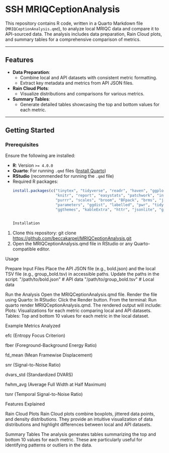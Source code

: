 # **SSH MRIQCeptionAnalysis**

This repository contains R code, written in a Quarto Markdown file (`MRIQCeptionAnalysis.qmd`), to analyze local MRIQC data and compare it to API-sourced data. The analysis includes data preparation, Rain Cloud plots, and summary tables for a comprehensive comparison of metrics.

---

## **Features**
- **Data Preparation**:
  - Combine local and API datasets with consistent metric formatting.
  - Extract key metadata and metrics from API JSON files.
- **Rain Cloud Plots**:
  - Visualize distributions and comparisons for various metrics.
- **Summary Tables**:
  - Generate detailed tables showcasing the top and bottom values for each metric.

---

## **Getting Started**

### **Prerequisites**
Ensure the following are installed:
- **R**: Version `>= 4.0.0`
- **Quarto**: For running `.qmd` files ([Install Quarto](https://quarto.org/docs/get-started/))
- **RStudio** (recommended for running the `.qmd` file)
- Required R packages:
  ```R
  install.packages(c("tinytex", "tidyverse", "readr", "haven", "ggplot2", 
                     "knitr", "report", "easystats", "patchwork", "infer", 
                     "purrr", "scales", "broom", "BFpack", "brms", "janitor", 
                     "parameters", "ggdist", "labelled", "pwr", "tidyquant", 
                     "ggthemes", "kableExtra", "httr", "jsonlite", "ggbeeswarm"))


  Installation
1. Clone this repository: git clone https://github.com/beccakarpel/MRIQCeptionAnalysis.git
2. Open the MRIQCeptionAnalysis.qmd file in RStudio or any Quarto-compatible editor.

Usage

Prepare Input Files
Place the API JSON file (e.g., bold.json) and the local TSV file (e.g., group_bold.tsv) in accessible paths.
Update the paths in the script:
"/path/to/bold.json"  # API data
"/path/to/group_bold.tsv"  # Local data


Run the Analysis
Open the MRIQCeptionAnalysis.qmd file.
Render the file using Quarto:
In RStudio: Click the Render button.
From the terminal: Run quarto render MRIQCeptionAnalysis.qmd.
The rendered output will include:
Plots: Visualizations for each metric comparing local and API datasets.
Tables: Top and bottom 10 values for each metric in the local dataset.



Example Metrics Analyzed

efc (Entropy Focus Criterion)

fber (Foreground-Background Energy Ratio)

fd_mean (Mean Framewise Displacement)

snr (Signal-to-Noise Ratio)

dvars_std (Standardized DVARS)

fwhm_avg (Average Full Width at Half Maximum)

tsnr (Temporal Signal-to-Noise Ratio)


Features Explained

Rain Cloud Plots
Rain Cloud plots combine boxplots, jittered data points, and density distributions. They provide an intuitive visualization of data distributions and highlight differences between local and API datasets.

Summary Tables
The analysis generates tables summarizing the top and bottom 10 values for each metric. These are particularly useful for identifying patterns or outliers in the data.


